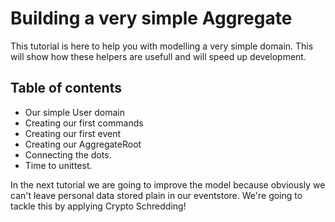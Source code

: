 # Building a very simple Aggregate
This tutorial is here to help you with modelling a very simple 
domain. This will show how these helpers are usefull and will
speed up development.

## Table of contents
- Our simple User domain
- Creating our first commands
- Creating our first event
- Creating our AggregateRoot
- Connecting the dots.
- Time to unittest.

In the next tutorial we are going to improve the model because obviously
we can't leave personal data stored plain in our eventstore. 
We're going to tackle this by applying Crypto Schredding!
